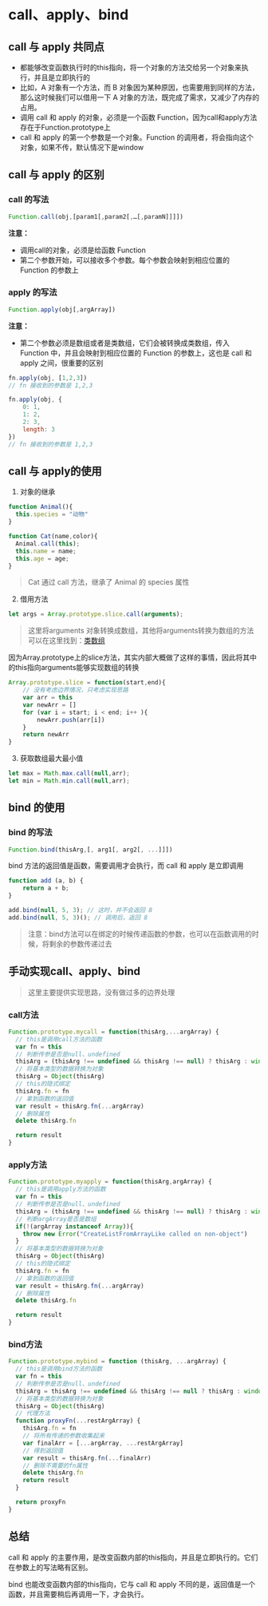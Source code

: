 # call、apply、bind

## call 与 apply 共同点

* 都能够改变函数执行时的this指向，将一个对象的方法交给另一个对象来执行，并且是立即执行的
* 比如，A 对象有一个方法，而 B 对象因为某种原因，也需要用到同样的方法，那么这时候我们可以借用一下 A 对象的方法，既完成了需求，又减少了内存的占用。
* 调用 call 和 apply 的对象，必须是一个函数 Function，因为call和apply方法存在于Function.prototype上
* call 和 apply 的第一个参数是一个对象。Function 的调用者，将会指向这个对象，如果不传，默认情况下是window

## call 与 apply 的区别

### call 的写法

```js
Function.call(obj,[param1[,param2[,…[,paramN]]]])
```

**注意：**

* 调用call的对象，必须是给函数 Function
* 第二个参数开始，可以接收多个参数。每个参数会映射到相应位置的 Function 的参数上

### apply 的写法

```js
Function.apply(obj[,argArray])
```

**注意：**

* 第二个参数必须是数组或者是类数组，它们会被转换成类数组，传入 Function 中，并且会映射到相应位置的 Function 的参数上，这也是 call 和 apply 之间，很重要的区别

```js
fn.apply(obj, [1,2,3])
// fn 接收到的参数是 1,2,3

fn.apply(obj, {
    0: 1,
    1: 2,
    2: 3,
    length: 3
})
// fn 接收到的参数是 1,2,3
```

## call 与 apply的使用

1. 对象的继承

```js
function Animal(){
  this.species = "动物"
}

function Cat(name,color){
  Animal.call(this);
  this.name = name;
  this.age = age;
}
```

> Cat 通过 call 方法，继承了 Animal 的 species 属性

2. 借用方法

```js
let args = Array.prototype.slice.call(arguments);
```

> 这里将arguments 对象转换成数组，其他将arguments转换为数组的方法可以在这里找到：[类数组](/2021/11/01/JavaScript/arrayLike)

因为Array.prototype上的slice方法，其实内部大概做了这样的事情，因此将其中的this指向arguments能够实现数组的转换

```js
Array.prototype.slice = function(start,end){
    // 没有考虑边界情况，只考虑实现思路
    var arr = this
    var newArr = []
    for (var i = start; i < end; i++ ){
        newArr.push(arr[i])
    }
    return newArr
}
```

3. 获取数组最大最小值

```js
let max = Math.max.call(null,arr);
let min = Math.min.call(null,arr);
```

## bind 的使用

### bind 的写法

```js
Function.bind(thisArg,[, arg1[, arg2[, ...]]])
```

bind 方法的返回值是函数，需要调用才会执行，而 call 和 apply 是立即调用

```js
function add (a, b) {
    return a + b;
}

add.bind(null, 5, 3); // 这时，并不会返回 8
add.bind(null, 5, 3)(); // 调用后，返回 8
```

> 注意：bind方法可以在绑定的时候传递函数的参数，也可以在函数调用的时候，将剩余的参数传递过去

## 手动实现call、apply、bind

> 这里主要提供实现思路，没有做过多的边界处理

### call方法

```js
Function.prototype.mycall = function(thisArg,...argArray) {
  // this是调用call方法的函数
  var fn = this
  // 判断传参是否是null、undefined
  thisArg = (thisArg !== undefined && thisArg !== null) ? thisArg : window
  // 将基本类型的数据转换为对象
  thisArg = Object(thisArg)
  // this的隐式绑定
  thisArg.fn = fn
  // 拿到函数的返回值
  var result = thisArg.fn(...argArray)
  // 删除属性
  delete thisArg.fn

  return result
}
```

### apply方法

```js
Function.prototype.myapply = function(thisArg,argArray) {
  // this是调用apply方法的函数
  var fn = this
  // 判断传参是否是null、undefined
  thisArg = (thisArg !== undefined && thisArg !== null) ? thisArg : window
  // 判断argArray是否是数组
  if(!(argArray instanceof Array)){
    throw new Error("CreateListFromArrayLike called on non-object")
  }
  // 将基本类型的数据转换为对象
  thisArg = Object(thisArg)
  // this的隐式绑定
  thisArg.fn = fn
  // 拿到函数的返回值
  var result = thisArg.fn(...argArray)
  // 删除属性
  delete thisArg.fn

  return result
}
```

### bind方法

```js
Function.prototype.mybind = function (thisArg, ...argArray) {
  // this是调用bind方法的函数
  var fn = this
  // 判断传参是否是null、undefined
  thisArg = thisArg !== undefined && thisArg !== null ? thisArg : window
  // 将基本类型的数据转换为对象
  thisArg = Object(thisArg)
  // 代理方法
  function proxyFn(...restArgArray) {
    thisArg.fn = fn
    // 将所有传递的参数收集起来
    var finalArr = [...argArray, ...restArgArray]
    // 得到返回值
    var result = thisArg.fn(...finalArr)
    // 删除不需要的fn属性
    delete thisArg.fn
    return result
  }

  return proxyFn
}
```

## 总结

call 和 apply 的主要作用，是改变函数内部的this指向，并且是立即执行的。它们在参数上的写法略有区别。

bind 也能改变函数内部的this指向，它与 call 和 apply 不同的是，返回值是一个函数，并且需要稍后再调用一下，才会执行。
